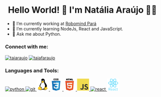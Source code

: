 <h1 align="center"> Hello World! 👋 I'm Natália Araújo 👩‍💻</h1>

- 🔭 I’m currently working at [Robomind Pará](https://www.instagram.com/robomindpara/)
- 🌱 I’m currently learning NodeJs, React and JavaScript.
- 💬 Ask me about Python.

<h3 align="left">Connect with me:</h3>
<p align="left">
<a href="https://www.linkedin.com/in/taiaraujo/" target="blank">
<img align="center" src="https://www.flaticon.com/svg/vstatic/svg/2111/2111465.svg?token=exp=1613482221~hmac=2728c63775908c3f273820b6550dbccd" alt="taiaraujo" height="30" width="40" /></a>
<a href="https://www.instagram.com/taiafaraujo/" target="blank"><img align="center" src="https://www.flaticon.com/svg/vstatic/svg/2111/2111421.svg?token=exp=1613482116~hmac=3d33d73ca24f5325a0ae05c7d41cce5d" alt="taiafaraujo" height="30" width="40" /></a> </p>

<h3 align="left">Languages and Tools:</h3>
<p align="left"> 
<a href="https://www.python.org/" target="_blank"> <img src="https://www.python.org/static/img/python-logo@2x.png" alt="python" width="120" height="40"/> </a> 
<a href="https://git-scm.com/" target="_blank"> <img src="https://www.vectorlogo.zone/logos/git-scm/git-scm-icon.svg" alt="git" width="40" height="40"/> </a> 
<a href="https://www.linux.org/" target="_blank"> <img src="https://raw.githubusercontent.com/devicons/devicon/master/icons/linux/linux-original.svg" alt="linux" width="40" height="40"/> </a> 
<a href="https://www.w3schools.com/css/" target="_blank"> <img src="https://raw.githubusercontent.com/devicons/devicon/master/icons/css3/css3-original-wordmark.svg" alt="css3" width="40" height="40"/> </a> 
<a href="https://www.w3.org/html/" target="_blank"> <img src="https://raw.githubusercontent.com/devicons/devicon/master/icons/html5/html5-original-wordmark.svg" alt="html5" width="40" height="40"/> </a> 
<a href="https://developer.mozilla.org/en-US/docs/Web/JavaScript" target="_blank"> <img src="https://raw.githubusercontent.com/devicons/devicon/master/icons/javascript/javascript-original.svg" alt="javascript" width="40" height="40"/> </a> 
<a href="https://reactjs.org/" target="_blank"> <img src="https://nodejs.org/static/images/logo.svg" alt="react" width="40" height="40"/> </a> 
<a href="https://reactjs.org/" target="_blank"> <img src="https://raw.githubusercontent.com/devicons/devicon/master/icons/react/react-original-wordmark.svg" alt="react" width="40" height="40"/> </a> 
</p>

<!--
**taiaraujo/taiaraujo** is a ✨ _special_ ✨ repository because its `README.md` (this file) appears on your GitHub profile.

Here are some ideas to get you started:

- 🔭 I’m currently working on ...
- 🌱 I’m currently learning ...
- 👯 I’m looking to collaborate on ...
- 🤔 I’m looking for help with ...
- 💬 Ask me about ...
- 📫 How to reach me: ...
- 😄 Pronouns: ...
- ⚡ Fun fact: ...
-->
